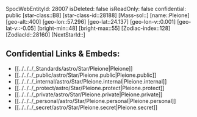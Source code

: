 ﻿---
location: [24.137,-57.296,400]
type: Star
tags:
- astro/Star

---
SpocWebEntityId: 28007
isDeleted: false
isReadOnly: false
confidential: public
[star-class::B8]
[star-class-id::28188]
[Mass-sol::]
[name::Pleione]
[geo-alt::400]
[geo-lon::57.296]
[geo-lat::24.137]
[geo-lon-v::0.001]
[geo-lat-v::-0.05]
[bright-min::48]
[bright-max::55]
[Zodiac-index::128]
[ZodiacId::28160]
[NextStarId::]



## Confidential Links & Embeds: 
- [[../../../_Standards/astro/Star/Pleione|Pleione]] 
- [[../../../_public/astro/Star/Pleione.public|Pleione.public]] 
- [[../../../_internal/astro/Star/Pleione.internal|Pleione.internal]] 
- [[../../../_protect/astro/Star/Pleione.protect|Pleione.protect]] 
- [[../../../_private/astro/Star/Pleione.private|Pleione.private]] 
- [[../../../_personal/astro/Star/Pleione.personal|Pleione.personal]] 
- [[../../../_secret/astro/Star/Pleione.secret|Pleione.secret]] 
